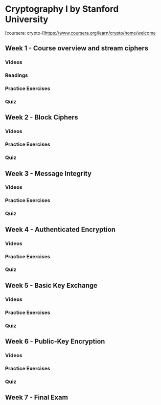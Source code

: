 # Cryptography I by Stanford University
[coursera: crypto-I]https://www.coursera.org/learn/crypto/home/welcome

## Week 1 - Course overview and stream ciphers
### Videos
### Readings
### Practice Exercises
### Quiz

## Week 2 - Block Ciphers
### Videos
### Practice Exercises
### Quiz

## Week 3 - Message Integrity
### Videos
### Practice Exercises
### Quiz

## Week 4 - Authenticated Encryption
### Videos
### Practice Exercises
### Quiz

## Week 5 - Basic Key Exchange
### Videos
### Practice Exercises
### Quiz

## Week 6 - Public-Key Encryption
### Videos
### Practice Exercises
### Quiz

## Week 7 - Final Exam